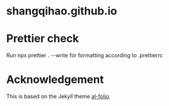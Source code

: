 # shangqihao.github.io

# Prettier check

Run npx prettier . --write for formatting according to .prettierrc

# Acknowledgement

This is based on the Jekyll theme [al-folio](https://github.com/alshedivat/al-folio).
